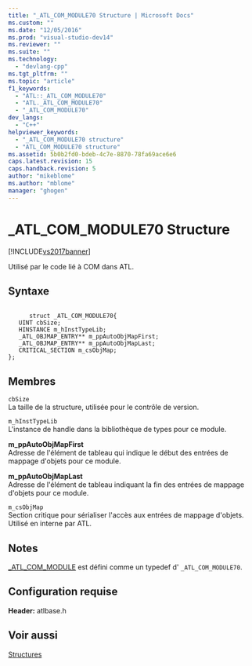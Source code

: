 ```yaml
---
title: "_ATL_COM_MODULE70 Structure | Microsoft Docs"
ms.custom: ""
ms.date: "12/05/2016"
ms.prod: "visual-studio-dev14"
ms.reviewer: ""
ms.suite: ""
ms.technology: 
  - "devlang-cpp"
ms.tgt_pltfrm: ""
ms.topic: "article"
f1_keywords: 
  - "ATL::_ATL_COM_MODULE70"
  - "ATL._ATL_COM_MODULE70"
  - "_ATL_COM_MODULE70"
dev_langs: 
  - "C++"
helpviewer_keywords: 
  - "_ATL_COM_MODULE70 structure"
  - "ATL_COM_MODULE70 structure"
ms.assetid: 5b0b2fd0-bdeb-4c7e-8870-78fa69ace6e6
caps.latest.revision: 15
caps.handback.revision: 5
author: "mikeblome"
ms.author: "mblome"
manager: "ghogen"
---
```

# _ATL_COM_MODULE70 Structure
[!INCLUDE[vs2017banner](../../assembler/inline/includes/vs2017banner.md)]

Utilisé par le code lié à COM dans ATL.  
  
## Syntaxe  
  
```  
  
      struct _ATL_COM_MODULE70{  
   UINT cbSize;  
   HINSTANCE m_hInstTypeLib;  
   _ATL_OBJMAP_ENTRY** m_ppAutoObjMapFirst;  
   _ATL_OBJMAP_ENTRY** m_ppAutoObjMapLast;  
   CRITICAL_SECTION m_csObjMap;  
};  
```  
  
## Membres  
 `cbSize`  
 La taille de la structure, utilisée pour le contrôle de version.  
  
 `m_hInstTypeLib`  
 L'instance de handle dans la bibliothèque de types pour ce module.  
  
 **m\_ppAutoObjMapFirst**  
 Adresse de l'élément de tableau qui indique le début des entrées de mappage d'objets pour ce module.  
  
 **m\_ppAutoObjMapLast**  
 Adresse de l'élément de tableau indiquant la fin des entrées de mappage d'objets pour ce module.  
  
 `m_csObjMap`  
 Section critique pour sérialiser l'accès aux entrées de mappage d'objets.  Utilisé en interne par ATL.  
  
## Notes  
 [\_ATL\_COM\_MODULE](../Topic/_ATL_COM_MODULE.md) est défini comme un typedef d' `_ATL_COM_MODULE70`.  
  
## Configuration requise  
 **Header:** atlbase.h  
  
## Voir aussi  
 [Structures](../../atl/reference/atl-structures.md)